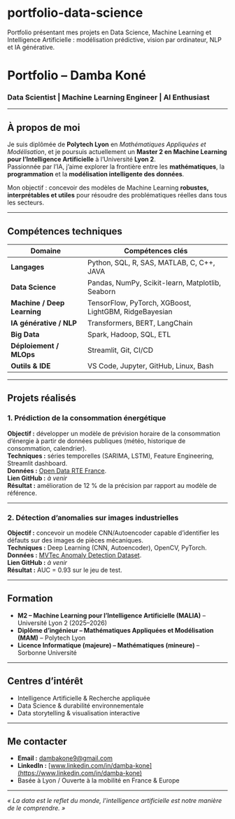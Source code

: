 # portfolio-data-science
Portfolio présentant mes projets en Data Science, Machine Learning et Intelligence Artificielle : modélisation prédictive, vision par ordinateur, NLP et IA générative.

# Portfolio – Damba Koné  
### Data Scientist | Machine Learning Engineer | AI Enthusiast  

---

## À propos de moi  

Je suis diplômée de **Polytech Lyon** en *Mathématiques Appliquées et Modélisation*, et je poursuis actuellement un **Master 2 en Machine Learning pour l’Intelligence Artificielle** à l’Université **Lyon 2**.  
Passionnée par l’IA, j’aime explorer la frontière entre les **mathématiques**, la **programmation** et la **modélisation intelligente des données**.  

 Mon objectif : concevoir des modèles de Machine Learning **robustes, interprétables et utiles** pour résoudre des problématiques réelles dans tous les secteurs.  

---

## Compétences techniques  

| Domaine | Compétences clés |
|----------|-----------------|
| **Langages** | Python, SQL, R, SAS, MATLAB, C, C++, JAVA |
| **Data Science** | Pandas, NumPy, Scikit-learn, Matplotlib, Seaborn |
| **Machine / Deep Learning** | TensorFlow, PyTorch, XGBoost, LightGBM, RidgeBayesian |
| **IA générative / NLP** | Transformers, BERT, LangChain |
| **Big Data** | Spark, Hadoop, SQL, ETL |
| **Déploiement / MLOps** | Streamlit, Git, CI/CD |
| **Outils & IDE** | VS Code, Jupyter, GitHub, Linux, Bash |

---

## Projets réalisés  

### 1. Prédiction de la consommation énergétique  
**Objectif :** développer un modèle de prévision horaire de la consommation d’énergie à partir de données publiques (météo, historique de consommation, calendrier).  
**Techniques :** séries temporelles (SARIMA, LSTM), Feature Engineering, Streamlit dashboard.  
**Données :** [Open Data RTE France](https://opendata.rte-france.com/).  
**Lien GitHub :** _à venir_  
**Résultat :** amélioration de 12 % de la précision par rapport au modèle de référence.

---

### 2. Détection d’anomalies sur images industrielles  
**Objectif :** concevoir un modèle CNN/Autoencoder capable d’identifier les défauts sur des images de pièces mécaniques.  
**Techniques :** Deep Learning (CNN, Autoencoder), OpenCV, PyTorch.  
**Données :** [MVTec Anomaly Detection Dataset](https://www.mvtec.com/company/research/datasets/mvtec-ad/).  
**Lien GitHub :** _à venir_  
**Résultat :** AUC = 0.93 sur le jeu de test.

---

## Formation  

-  **M2 – Machine Learning pour l’Intelligence Artificielle (MALIA)** – Université Lyon 2 (2025–2026)  
-  **Diplôme d’ingénieur – Mathématiques Appliquées et Modélisation (MAM)** – Polytech Lyon  
-  **Licence Informatique (majeure) – Mathématiques (mineure)** – Sorbonne Université  

---

## Centres d’intérêt  

-  Intelligence Artificielle & Recherche appliquée  
-  Data Science & durabilité environnementale    
-  Data storytelling & visualisation interactive  

---

## Me contacter  

-  **Email :** dambakone9@gmail.com  
-  **LinkedIn :** [www.linkedin.com/in/damba-kone](https://www.linkedin.com/in/damba-kone)  
-  Basée à Lyon / Ouverte à la mobilité en France & Europe  

---

 _« La data est le reflet du monde, l’intelligence artificielle est notre manière de le comprendre. »_  
